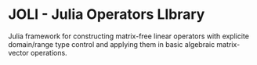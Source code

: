 # JOLI - Julia Operators LIbrary

Julia framework for constructing matrix-free linear operators
with explicite domain/range type control
and applying them in basic algebraic matrix-vector operations.

